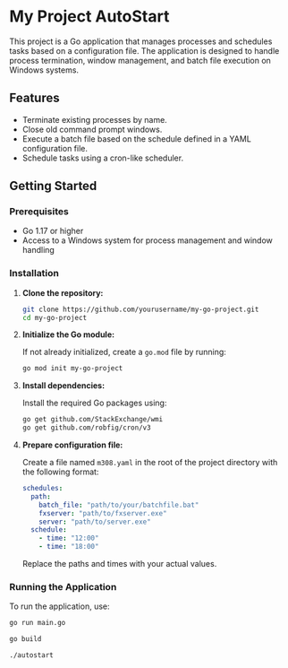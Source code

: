 # My Project AutoStart

This project is a Go application that manages processes and schedules tasks based on a configuration file. The application is designed to handle process termination, window management, and batch file execution on Windows systems.

## Features

- Terminate existing processes by name.
- Close old command prompt windows.
- Execute a batch file based on the schedule defined in a YAML configuration file.
- Schedule tasks using a cron-like scheduler.

## Getting Started

### Prerequisites

- Go 1.17 or higher
- Access to a Windows system for process management and window handling

### Installation

1. **Clone the repository:**

    ```sh
    git clone https://github.com/yourusername/my-go-project.git
    cd my-go-project
    ```

2. **Initialize the Go module:**

    If not already initialized, create a `go.mod` file by running:

    ```sh
    go mod init my-go-project
    ```

3. **Install dependencies:**

    Install the required Go packages using:

    ```sh
    go get github.com/StackExchange/wmi
    go get github.com/robfig/cron/v3
    ```

4. **Prepare configuration file:**

    Create a file named `m308.yaml` in the root of the project directory with the following format:

    ```yaml
    schedules:
      path:
        batch_file: "path/to/your/batchfile.bat"
        fxserver: "path/to/fxserver.exe"
        server: "path/to/server.exe"
      schedule:
        - time: "12:00"
        - time: "18:00"
    ```

    Replace the paths and times with your actual values.

### Running the Application

To run the application, use:

```sh
go run main.go
```

```sh
go build
```

```sh
./autostart
```
